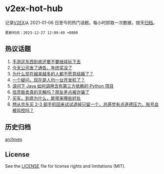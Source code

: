 # v2ex-hot-hub

 记录[V2EX](https://www.v2ex.com/)从 2021-01-06 日至今的热门话题。每小时抓取一次数据，按天[归档](archives)。

`更新时间：2023-12-27 12:09:49 +0800`

## 热议话题

1. [手游这东西到底还要不要继续玩下去](https://www.v2ex.com/t/1003484)
1. [今天公司发了通告，年终奖没了](https://www.v2ex.com/t/1003467)
1. [为什么现在越来越多的人都不愿意结婚了？](https://www.v2ex.com/t/1003720)
1. [一个疑问，现在是人均一台开发机了？](https://www.v2ex.com/t/1003543)
1. [请问下 Java 如何调用含有第三方依赖的 Python 项目](https://www.v2ex.com/t/1003544)
1. [信息贩卖真的无解吗？朋友差点被诈骗了](https://www.v2ex.com/t/1003688)
1. [买车，到底为什么，能带来哪些好处](https://www.v2ex.com/t/1003750)
1. [想从京东买 2-3 部手机回来试试退掉只留一个，总感觉有点道德压力，账号会被风控吗？](https://www.v2ex.com/t/1003730)

## 历史归档

[archives](archives)

## License

See the [LICENSE](LICENSE) file for license rights and limitations (MIT).

